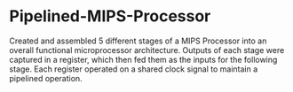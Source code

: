 # Pipelined-MIPS-Processor
Created and assembled 5 different stages of a MIPS Processor into an overall functional microprocessor architecture. Outputs of each stage were captured in a register, which then fed them as the inputs for the following stage. Each register operated on a shared clock signal to maintain a pipelined operation.
